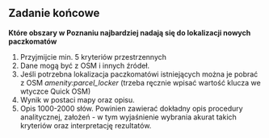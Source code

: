 ## Zadanie końcowe

**Które obszary w Poznaniu najbardziej nadają się do lokalizacji nowych paczkomatów**

1. Przyjmijcie min. 5 kryteriów przestrzennych
2. Dane mogą być z OSM i innych źródeł.
3. Jeśli potrzebna lokalizacja paczkomatówi istniejących można je pobrać z OSM *amenity:parcel_locker* (trzeba ręcznie wpisać wartość klucza we wtyczce Quick OSM)
4. Wynik w postaci mapy oraz opisu. 
5. Opis 1000-2000 słów. Powinien zawierać dokładny opis procedury analitycznej, założeń -  w tym wyjaśnienie wybrania akurat takich kryteriów oraz interpretację rezultatów.